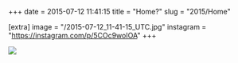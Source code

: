 +++
date = 2015-07-12 11:41:15
title = "Home?"
slug = "2015/Home"

[extra]
image = "/2015-07-12_11-41-15_UTC.jpg"
instagram = "https://instagram.com/p/5COc9woIOA"
+++

<img src="/2015-07-12_11-41-15_UTC.jpg" />
